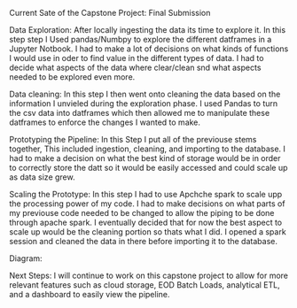 Current Sate of the Capstone Project: Final Submission 

Data Exploration: After locally ingesting the data its time to explore it. In this step step I Used pandas/Numbpy to explore the different datframes in a Jupyter Notbook. I had to make a lot of decisions on what kinds of functions I would use in oder to find value in the different types of data. I had to decide what aspects of the data where clear/clean snd what aspects needed to be explored even more. 

Data cleaning: In this step I then went onto cleaning the data based on the information I unvieled during the exploration phase. I used Pandas to turn the csv data into datframes which then allowed me to manipulate these datframes to enforce the changes I wanted to make. 

Prototyping the Pipeline: In this Step I put all of the previouse stems together, This included ingestion, cleaning, and importing to the database. I had to make a decision on what the best kind of storage would be in order to correctly store the datt so it would be easily accessed and could scale up as data size grew. 

Scaling the Prototype: In this step I had to use Apchche spark to scale upp the processing power of my code. I had to make decisions on what parts of my previouse code needed to be changed to allow the piping to be done through apache spark. I eventually decided that for now the best aspect to scale up would be the cleaning portion so thats what I did. I opened a spark session and cleaned the data in there before importing it to the database. 

Diagram: 

Next Steps: I will continue to work on this capstone project to allow for more relevant features such as cloud storage, EOD Batch Loads, analytical ETL, and a dashboard to easily view the pipeline.



